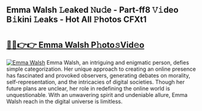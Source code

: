 ## Emma Walsh 𝙻eaked 𝙽u𝚍e - Part-ff8 𝚅𝚒deo B𝚒kini 𝙻eaks - Hot All 𝙿hotos CFXt1

# <h2><a href="http://ld3w7v.urlbe.top/?page=Emma+Walsh">🔗🔗👉👉 Emma Walsh P𝚑oto𝚜Vid𝚎o</a></h2>

[![Emma Walsh](https://i.imgur.com/eBuTRDB.gif)](http://ld3w7v.urlbe.top/?page=Emma+Walsh)
Emma Walsh, an intriguing and enigmatic person, defies simple categorization. Her unique approach to creating an online presence has fascinated and provoked observers, generating debates on morality, self-representation, and the intricacies of digital societies. Though her future plans are unclear, her role in redefining the online world is unquestionable. With an unwavering spirit and undeniable allure, Emma Walsh reach in the digital universe is limitless.
